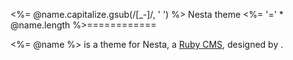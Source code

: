 <%= @name.capitalize.gsub(/[_-]/, ' ') %> Nesta theme
<%= '=' * @name.length %>============

<%= @name %> is a theme for Nesta, a [Ruby CMS](nesta), designed by
<insert your name here>.

[nesta]: https://nestacms.com
